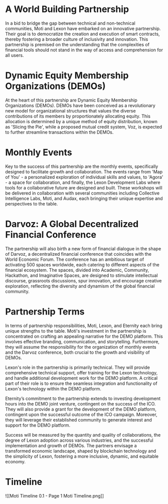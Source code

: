 # A World Building Partnership

In a bid to bridge the gap between technical and non-technical communities, Moti and Lexon have embarked on an innovative partnership. Their goal is to democratize the creation and execution of smart contracts, thereby fostering a broader culture of inclusivity and innovation. This partnership is premised on the understanding that the complexities of financial tools should not stand in the way of access and comprehension for all users.

# Dynamic Equity Membership Organizations (DEMOs)

At the heart of this partnership are Dynamic Equity Membership Organizations (DEMOs). DEMOs have been conceived as a revolutionary new model for organizational structures that values the diverse contributions of its members by proportionately allocating equity. This allocation is determined by a unique method of equity distribution, known as 'Slicing the Pie', while a proposed mutual credit system, Voz, is expected to further streamline transactions within the DEMOs.

# Monthly Events

Key to the success of this partnership are the monthly events, specifically designed to facilitate growth and collaboration. The events range from 'Map of You' - a personalized exploration of individual skills and values, to 'Agora' - a space for collaboration, and finally, the Lexon Development Labs where tools for a collaborative future are designed and built. These workshops will be delivered in collaboration with several communities including Collective Intelligence Labs, Moti, and Audax, each bringing their unique expertise and perspectives to the table.

# Darvoz: A Global Decentralized Financial Conference

The partnership will also birth a new form of financial dialogue in the shape of Darvoz, a decentralized financial conference that coincides with the World Economic Forum. The conference has an ambitious target of activating 500 spaces worldwide, each catering to different aspects of the financial ecosystem. The spaces, divided into Academic, Community, Hackathon, and Imaginative Spaces, are designed to stimulate intellectual discourse, grassroots discussions, spur innovation, and encourage creative exploration, reflecting the diversity and dynamism of the global financial community.

# Partnership Terms

In terms of partnership responsibilities, Moti, Lexon, and Eternity each bring unique strengths to the table. Moti's investment in the partnership is concentrated on crafting an appealing narrative for the DEMO platform. This involves effective branding, communication, and storytelling. Furthermore, they will assume the responsibility for the organization of monthly events and the Darvoz conference, both crucial to the growth and visibility of DEMOs.

Lexon's role in the partnership is primarily technical. They will provide comprehensive technical support, offer training for the Lexon technology, and handle additional development work for the DEMO platform. A critical part of their role is to ensure the seamless integration and functionality of Lexon's technology within the DEMO platform.

Eternity’s commitment to the partnership extends to investing development hours into the DEMO joint venture, contingent on the success of the ICO. They will also provide a grant for the development of the DEMO platform, contingent upon the successful outcome of the ICO campaign. Moreover, they will leverage their established community to generate interest and support for the DEMO platform.

Success will be measured by the quantity and quality of collaborations, the degree of Lexon adoption across various industries, and the successful implementation and growth of DEMOs. The partners envisage a transformed economic landscape, shaped by blockchain technology and the simplicity of Lexon, fostering a more inclusive, dynamic, and equitable economy.

# Timeline
![[Moti Timeline 0.1 - Page 1 Moti Timeline.png]]